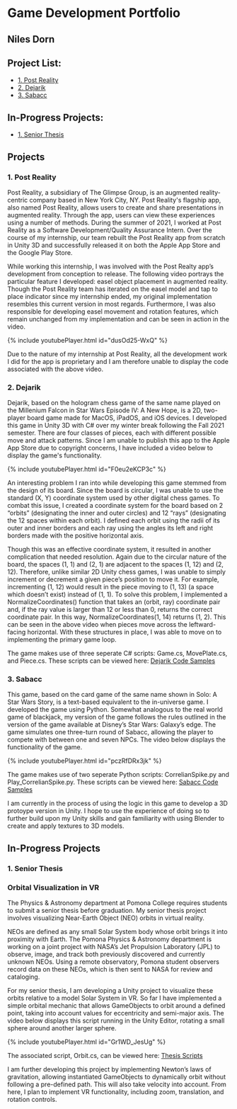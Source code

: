 # Game Development Portfolio
## Niles Dorn

## Project List:
- [1. Post Reality](#1-post-reality)
- [2. Dejarik](#2-dejarik)
- [3. Sabacc](#3-sabacc)

## In-Progress Projects:
- [1. Senior Thesis](#1-senior-thesis-orbital-visualization-in-vr)

## Projects

### 1. Post Reality

Post Reality, a subsidiary of The Glimpse Group, is an augmented reality-centric company based in New York City, NY. Post Reality's flagship app, also named Post Reality, allows users to create and share presentations in augmented reality. Through the app, users can view these experiences using a number of methods. During the summer of 2021, I worked at Post Reality as a Software Development/Quality Assurance Intern. Over the course of my internship, our team rebuilt the Post Reality app from scratch in Unity 3D and successfully released it on both the Apple App Store and the Google Play Store.

While working this internship, I was involved with the Post Realty app’s development from conception to release. The following video portrays the particular feature I developed: easel object placement in augmented reality. Though the Post Reality team has iterated on the easel model and tap to place indicator since my internship ended, my original implementation resembles this current version in most regards. Furthermore, I was also responsible for developing easel movement and rotation features, which remain unchanged from my implementation and can be seen in action in the video.

{% include youtubePlayer.html id="dusOd25-WxQ" %}


Due to the nature of my internship at Post Reality, all the development work I did for the app is proprietary and I am therefore unable to display the code associated with the above video.

### 2. Dejarik

Dejarik, based on the hologram chess game of the same name played on the Millenium Falcon in Star Wars Episode IV: A New Hope, is a 2D, two-player board game made for MacOS, iPadOS, and iOS devices. I developed this game in Unity 3D with C# over my winter break following the Fall 2021 semester. There are four classes of pieces, each with different possible move and attack patterns. Since I am unable to publish this app to the Apple App Store due to copyright concerns, I have included a video below to display the game's functionality. 

{% include youtubePlayer.html id="F0eu2eKCP3c" %}


An interesting problem I ran into while developing this game stemmed from the design of its board. Since the board is circular, I was unable to use the standard (X, Y) coordinate system used by other digital chess games. To combat this issue, I created a coordinate system for the board based on 2 “orbits” (designating the inner and outer circles) and 12 “rays” (designating the 12 spaces within each orbit). I defined each orbit using the radii of its outer and inner borders and each ray using the angles its left and right borders made with the positive horizontal axis.

Though this was an effective coordinate system, it resulted in another complication that needed resolution. Again due to the circular nature of the board, the spaces (1, 1) and (2, 1) are adjacent to the spaces (1, 12) and (2, 12). Therefore, unlike similar 2D Unity chess games, I was unable to simply increment or decrement a given piece’s position to move it. For example, incrementing (1, 12) would result in the piece moving to (1, 13) (a space which doesn’t exist) instead of (1, 1). To solve this problem, I implemented a NormalizeCoordinates() function that takes an (orbit, ray) coordinate pair and, if the ray value is larger than 12 or less than 0, returns the correct coordinate pair. In this way, NormalizeCoordinates(1, 14) returns (1, 2). This can be seen in the above video when pieces move across the leftward-facing horizontal. With these structures in place, I was able to move on to implementing the primary game loop.

The game makes use of three seperate C# scripts: Game.cs, MovePlate.cs, and Piece.cs. These scripts can be viewed here: [Dejarik Code Samples](https://github.com/trippahive/Dejarik2D-Code-Samples)

### 3. Sabacc

This game, based on the card game of the same name shown in Solo: A Star Wars Story, is a text-based equivalent to the in-universe game. I developed the game using Python. Somewhat analogous to the real world game of blackjack, my version of the game follows the rules outlined in the version of the game available at Disney’s Star Wars: Galaxy’s edge. The game simulates one three-turn round of Sabacc, allowing the player to compete with between one and seven NPCs. The video below displays the functionality of the game.

{% include youtubePlayer.html id="pczRfDRx3jk" %}

The game makes use of two seperate Python scripts: CorrelianSpike.py and Play_CorrelianSpike.py. These scripts can be viewed here: [Sabacc Code Samples](https://github.com/trippahive/PythonSabacc)

I am currently in the process of using the logic in this game to develop a 3D protoype version in Unity. I hope to use the experience of doing so to further build upon my Unity skills and gain familiarity with using Blender to create and apply textures to 3D models.

## In-Progress Projects

### 1. Senior Thesis
### Orbital Visualization in VR

The Physics & Astronomy department at Pomona College requires students to submit a senior thesis before graduation. My senior thesis project involves visualizing Near-Earth Object (NEO) orbits in virtual reality.

NEOs are defined as any small Solar System body whose orbit brings it into proximity with Earth. The Pomona Physics & Astronomy department is working on a joint project with NASA’s Jet Propulsion Laboratory (JPL) to observe, image, and track both previously discovered and currently unknown NEOs. Using a remote observatory, Pomona student observers record data on these NEOs, which is then sent to NASA for review and cataloging. 

For my senior thesis, I am developing a Unity project to visualize these orbits relative to a model Solar System in VR. So far I have implemented a simple orbital mechanic that allows GameObjects to orbit around a defined point, taking into account values for eccentricity and semi-major axis. The video below displays this script running in the Unity Editor, rotating a small sphere around another larger sphere.

{% include youtubePlayer.html id="Gr1WD_JesUg" %}


The associated script, Orbit.cs, can be viewed here: [Thesis Scripts](https://github.com/trippahive/Senior-Thesis)

I am further developing this project by implementing Newton’s laws of gravitation, allowing instantiated GameObjects to dynamically orbit without following a pre-defined path. This will also take velocity into account. From here, I plan to implement VR functionality, including zoom, translation, and rotation controls.
